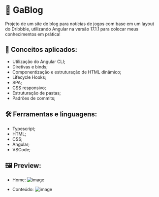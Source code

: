 # 📄 GaBlog

Projeto de um site de blog para notícias de jogos com base em um layout do Dribbble, utilizando Angular na versão 17.1.1 para colocar meus conhecimentos em prática!

## 📑 Conceitos aplicados:

- Utilização do Angular CLI;
- Diretivas e binds;
- Componentização e estruturação de HTML dinâmico;
- Lifecycle Hooks;
- SPA;
- CSS responsivo;
- Estruturação de pastas;
- Padrões de commits;

## 🛠 Ferramentas e linguagens:

- Typescript;
- HTML;
- CSS;
- Angular;
- VSCode;

## 🖼 Preview:

- Home:
![image](https://github.com/GabrielBitral/angular-blog/assets/77023882/0d1bee7b-f82a-4d73-9748-2d41d3859e8c)

- Conteúdo:
![image](https://github.com/GabrielBitral/angular-blog/assets/77023882/040689c8-af4a-47d1-a022-a51ca2f3cc27)

